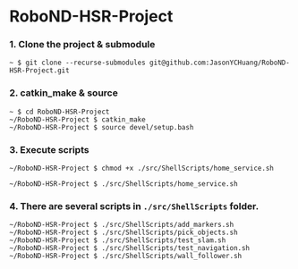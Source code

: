 # RoboND-HSR-Project


### 1. Clone the project & submodule

```
~ $ git clone --recurse-submodules git@github.com:JasonYCHuang/RoboND-HSR-Project.git
```


### 2. catkin_make & source

```
~ $ cd RoboND-HSR-Project
~/RoboND-HSR-Project $ catkin_make
~/RoboND-HSR-Project $ source devel/setup.bash
```


### 3. Execute scripts

```
~/RoboND-HSR-Project $ chmod +x ./src/ShellScripts/home_service.sh

~/RoboND-HSR-Project $ ./src/ShellScripts/home_service.sh
```

### 4. There are several scripts in `./src/ShellScripts` folder.

```
~/RoboND-HSR-Project $ ./src/ShellScripts/add_markers.sh
~/RoboND-HSR-Project $ ./src/ShellScripts/pick_objects.sh
~/RoboND-HSR-Project $ ./src/ShellScripts/test_slam.sh
~/RoboND-HSR-Project $ ./src/ShellScripts/test_navigation.sh
~/RoboND-HSR-Project $ ./src/ShellScripts/wall_follower.sh
```
